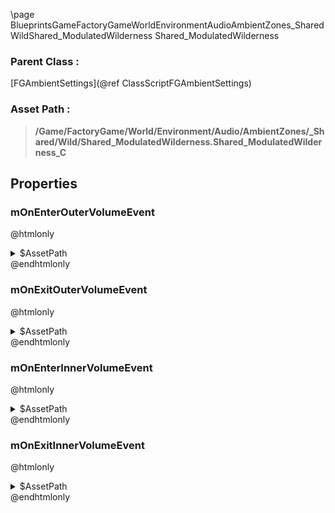 \page BlueprintsGameFactoryGameWorldEnvironmentAudioAmbientZones_SharedWildShared_ModulatedWilderness Shared_ModulatedWilderness
### Parent Class :
[FGAmbientSettings](@ref ClassScriptFGAmbientSettings)
### Asset Path :
<b><blockquote>/Game/FactoryGame/World/Environment/Audio/AmbientZones/_Shared/Wild/Shared_ModulatedWilderness.Shared_ModulatedWilderness_C</blockquote></b>
## Properties

### mOnEnterOuterVolumeEvent
@htmlonly
<details>
 <summary>$AssetPath</summary>
<b><a href="_blueprints_game_factory_game_world_environment_audio_ambient_zones__shared_wild_play__shared__modulated_wilderness__mono__outer.html"><blockquote>Play_Shared_ModulatedWilderness_Mono_Outer</blockquote></a></b>
</details>
@endhtmlonly

### mOnExitOuterVolumeEvent
@htmlonly
<details>
 <summary>$AssetPath</summary>
<b><a href="_blueprints_game_factory_game_world_environment_audio_ambient_zones__shared_wild_stop__shared__modulated_wilderness__mono__outer.html"><blockquote>Stop_Shared_ModulatedWilderness_Mono_Outer</blockquote></a></b>
</details>
@endhtmlonly

### mOnEnterInnerVolumeEvent
@htmlonly
<details>
 <summary>$AssetPath</summary>
<b><a href="_blueprints_game_factory_game_world_environment_audio_ambient_zones__shared_wild_play__shared__modulated_wilderness__quad__inner.html"><blockquote>Play_Shared_ModulatedWilderness_Quad_Inner</blockquote></a></b>
</details>
@endhtmlonly

### mOnExitInnerVolumeEvent
@htmlonly
<details>
 <summary>$AssetPath</summary>
<b><a href="_blueprints_game_factory_game_world_environment_audio_ambient_zones__shared_wild_stop__shared__modulated_wilderness__quad__inner.html"><blockquote>Stop_Shared_ModulatedWilderness_Quad_Inner</blockquote></a></b>
</details>
@endhtmlonly

